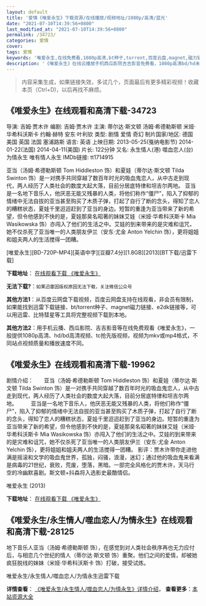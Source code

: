 ```yaml
---
layout: default
title: '爱情《唯爱永生》下载资源/在线播放/视频地址/1080p/高清/蓝光'
date: "2021-07-10T14:39:56+0800"
last_modified_at: "2021-07-10T14:39:56+0800"
permalink: /34723/
categories: 爱情
cover:
tags: 爱情
keywords: '唯爱永生,在线免费看,1080p高清,bt种子,torrent,百度云盘,magnet,磁力链,迅雷下载资源'
description: '《唯爱永生》在线云播放手机西瓜影院吉吉影音免费看，1080p高清bd/hd未删减完整版和tc抢先枪版，mkv/mp4格式，附带bt/torrent种子、magnet/磁力链、百度云盘、网盘资源迅雷下载链接'
---
```


>内容采集生成，如果链接失效，多试几个，页面最后有更多精彩视频！收藏本页（Ctrl+D)，以后再找不麻烦。


## 《唯爱永生》在线观看和高清下载-34723

导演: 吉姆·贾木许 编剧: 吉姆·贾木许 主演: 蒂尔达·斯文顿 汤姆·希德勒斯顿 米娅·华希科沃斯卡 约翰·赫特 安东·叶利钦 类型: 剧情 爱情 奇幻 制片国家/地区: 德国 美国 英国 法国 塞浦路斯 语言: 英语 上映日期: 2013-05-25(戛纳电影节) 2014-01-22(法国) 2014-04-11(美国) 片长: 122分钟 又名: 永生情人(港) 噬血恋人(台) 为情永生 唯有情人永生 IMDb链接: tt1714915

亚当（汤姆·希德勒斯顿 Tom Hiddleston 饰）和夏娃（蒂尔达·斯文顿 Tilda Swinton 饰）是一对携手共同穿越了数百年时光的吸血鬼恋人，从中古走到现代，两人经历了人类社会的数度大起大落，目前分居底特律和坦吉尔两地。 亚当是一名地下音乐人，他厌恶无能又残暴的人类，将他们称作“僵尸”，陷入了抑郁的情绪中无法自拔的亚当甚至购买了木质子弹，打起了自行了断的念头，得知了恋人的糟糕状态，夏娃千里迢迢赶到了亚当的身边。短暂的重逢为亚当带来了新的希望，但令他感到不快的是，夏娃那臭名昭著的妹妹艾娃（米娅·华希科沃斯卡 Mia Wasikowska 饰）亦闯入了他们的生活之中。艾娃的到来带来的是灾难和诅咒，她不仅杀死了亚当唯一的人类朋友伊兰（安东·尤金 Anton Yelchin 饰），更将姐姐和姐夫两人的生活搅得一团糟。


[唯爱永生][BD-720P-MP4][英语中字][豆瓣7.4分][1.8GB][2013][BT下载/迅雷下载]

**下载地址**： [在线观看下载 《唯爱永生》](https://www.btdx8.com/torrent/only_lovers_left_alive_2013.html) 


**无法下载?**：`如果迅雷因版权原因无法下载，关注微信公众号 `

**其他方法1**：从百度云网盘下载视频，百度云网盘支持在线观看，非会员有限制，如果能找到迅雷下载链接、bt/torrent种子、magnet磁力链接、e2dk链接等，可以用迅雷、比特彗星等工具将完整视频下载到本地。

**其他方法2**：用手机云播、西瓜影院、吉吉影音等在线免费观看《唯爱永生》，一般提供1080p高清、hd/bd高清视频、tc抢先版视频，视频为mkv或mp4格式，不同站点视频质量和播放速度不同。


## 《唯爱永生》在线观看和高清下载-19962

剧情介绍：　　亚当（汤姆·希德勒斯顿 Tom Hiddleston 饰）和夏娃（蒂尔达·斯文顿 Tilda Swinton 饰）是一对携手共同穿越了数百年时光的吸血鬼恋人，从中古走到现代，两人经历了人类社会的数度大起大落，目前分居底特律和坦吉尔两地。  　　亚当是一名地下音乐人，他厌恶无能又残暴的人类，将他们称作“僵尸”，陷入了抑郁的情绪中无法自拔的亚当甚至购买了木质子弹，打起了自行了断的念头，得知了恋人的糟糕状态，夏娃千里迢迢赶到了亚当的身边。短暂的重逢为亚当带来了新的希望，但令他感到不快的是，夏娃那臭名昭著的妹妹艾娃（米娅·华希科沃斯卡 Mia Wasikowska 饰）亦闯入了他们的生活之中。艾娃的到来带来的是灾难和诅咒，她不仅杀死了亚当唯一的人类朋友伊兰（安东·尤金 Anton Yelchin 饰），更将姐姐和姐夫两人的生活搅得一团糟。 影评：贾木许带你走进他满是摇滚和文学的吸血鬼世界，孤独，闷骚，浪漫，迷幻；通过他的吸血鬼来看满是病毒的21世纪，衰败，荒废，堕落，黑暗。一部完全风格化的贾木许，天马行空的冷幽默喜剧。斯文顿+抖森将入选影史最酷情侣。


唯爱永生 (2013)

**下载地址**： [在线观看下载 《唯爱永生》](https://www.btbtdy.me/btdy/dy2073.html) 


## 《唯爱永生/永生情人/噬血恋人/为情永生》在线观看和高清下载-28125

地下音乐人亚当（汤姆·希德勒斯顿 饰），在感觉到对人类社会秩序再也无力应付后，与相恋几个世纪的情人（蒂尔达·斯文顿 饰）重聚。他们之间的爱情，却被她疯狂脱线的妹妹（米娅·华希科沃斯卡 饰）打破，接受试炼。<span class="Apple-converted-space">


唯爱永生/永生情人/噬血恋人/为情永生迅雷下载

**详情查看**： [《唯爱永生/永生情人/噬血恋人/为情永生》详情介绍](/movie/28125/)， **查看更多**：[本站资源大全](/movie/t/all/)

